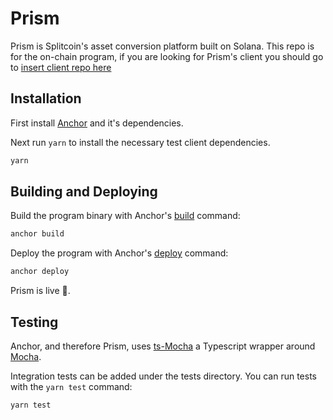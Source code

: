 # Prism 
Prism is Splitcoin's asset conversion platform built on Solana. This repo is for the on-chain program, if you are looking for Prism's client you should go to [insert client repo here](https://www.youtube.com/watch?v=xuCO7-DLCaA)

## Installation
First install [Anchor](https://project-serum.github.io/anchor/getting-started/installation.html) and it's dependencies.

Next run `yarn` to install the necessary test client dependencies. 
```bash
yarn
```

## Building and Deploying
Build the program binary with Anchor's [build](https://project-serum.github.io/anchor/cli/commands.html#build) command:
```bash
anchor build
```
Deploy the program with Anchor's [deploy](https://project-serum.github.io/anchor/cli/commands.html#deploy) command:
```bash
anchor deploy
```
Prism is live 🎉.

## Testing 
Anchor, and therefore Prism, uses [ts-Mocha](https://github.com/piotrwitek/ts-mocha) a Typescript wrapper around [Mocha](https://mochajs.org/).

Integration tests can be added under the tests directory. You can run tests with the `yarn test` command:
```bash
yarn test
```
